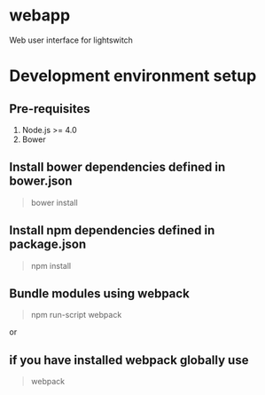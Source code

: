 # webapp
Web user interface for lightswitch

# Development environment setup

## Pre-requisites
1. Node.js >= 4.0
2. Bower

## Install bower dependencies defined in bower.json
> bower install

## Install npm dependencies defined in package.json
> npm install

## Bundle modules using webpack
> npm run-script webpack

or 
## if you have installed webpack globally use
> webpack



